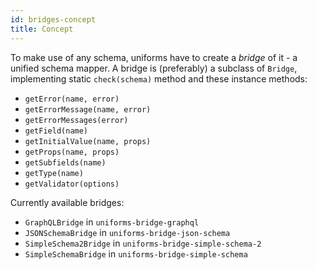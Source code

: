 ```yaml
---
id: bridges-concept
title: Concept
---
```


To make use of any schema, uniforms have to create a _bridge_ of it - a unified schema mapper. A bridge is (preferably) a subclass of `Bridge`, implementing static `check(schema)` method and these instance methods:

- `getError(name, error)`
- `getErrorMessage(name, error)`
- `getErrorMessages(error)`
- `getField(name)`
- `getInitialValue(name, props)`
- `getProps(name, props)`
- `getSubfields(name)`
- `getType(name)`
- `getValidator(options)`

Currently available bridges:

- `GraphQLBridge` in `uniforms-bridge-graphql`
- `JSONSchemaBridge` in `uniforms-bridge-json-schema`
- `SimpleSchema2Bridge` in `uniforms-bridge-simple-schema-2`
- `SimpleSchemaBridge` in `uniforms-bridge-simple-schema`
